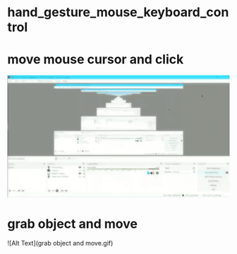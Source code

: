 # hand_gesture_mouse_keyboard_control

# move mouse cursor and click
![Alt Text](move_click.gif)

# grab object and move
![Alt Text](grab object and move.gif)
